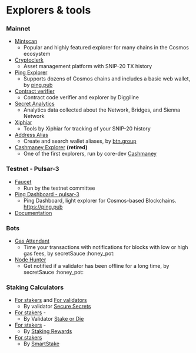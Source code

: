 # Explorers & tools

### Mainnet

* [Mintscan](https://www.mintscan.io/secret)
  * Popular and highly featured explorer for many chains in the Cosmos ecosystem
* [Cryptoclerk](https://www.cryptoclerk.xyz/introduction)
  * Asset management platform with SNIP-20 TX history
* [Ping Explorer](https://ping.pub/secret)
  * Supports dozens of Cosmos chains and includes a basic web wallet, by [ping.pub](https://ping.pub/)
* [Contract verifier](https://github.com/digiline-io/secret-contract-verifier)
  * Contract code verifier and explorer by Diggiline
* [Secret Analytics](https://secretanalytics.xyz/)
  * Analytics data collected about the Network, Bridges, and Sienna Network
* [Xiphiar](https://scrthost.xiphiar.com/)
  * Tools by Xiphiar for tracking of your SNIP-20 history
* [Address Alias](https://btn.group/secret\_network/address\_alias)
  * Create and search wallet aliases, by [btn.group](https://www.btn.group)
* [Cashmaney Explorer](https://explorer.cashmaney.com) **(retired)**
  * One of the first explorers, run by core-dev [Cashmaney](https://twitter.com/Cashmaney3/)

### Testnet - Pulsar-3

* [Faucet](https://faucet.pulsar.scrttestnet.com/)
  * Run by the testnet committee
* [Ping Dashboard - pulsar-3](https://testnet.ping.pub/secret/)
  * Ping Dashboard, light explorer for Cosmos-based Blockchains. https://ping.pub
* [Documentation](../../infrastructure/resources/setting-up-a-node-validator/testnet/)

### Bots

* [Gas Attendant](https://t.me/SCRT\_GasAttendant\_bot)
  * Time your transactions with notifications for blocks with low or high gas fees, by secretSauce :honey\_pot:
* [Node Hunter](https://t.me/SCRT\_Node\_Hunter\_bot)
  * Get notified if a validator has been offline for a long time, by secretSauce :honey\_pot:

### Staking Calculators

* [For stakers](https://www.securesecrets.org/stakingcalculator) and [For validators](https://www.securesecrets.org/validatorcalculator)
  * By validator [Secure Secrets](https://www.securesecrets.org)
* [For stakers](https://stakeordie.com/rewards-calculator) -
  * By Validator [Stake or Die](https://stakeordie.com/)
* [For stakers](https://www.stakingrewards.com/earn/secret-network) -
  * By [Staking Rewards](https://www.stakingrewards.com)
* [For stakers](https://secret.smartstake.io/calc)
  * By [SmartStake](https://smartstake.io/)
